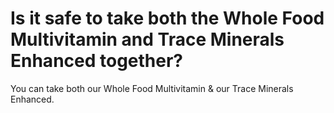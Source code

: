 # Is it safe to take both the Whole Food Multivitamin and Trace Minerals Enhanced together?

You can take both our Whole Food Multivitamin & our Trace Minerals Enhanced.